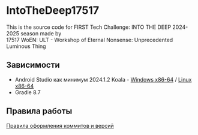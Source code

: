 # IntoTheDeep17517

This is the source code for FIRST Tech Challenge: INTO THE DEEP 2024-2025 season made by <br>
17517 WoEN: ULT - Workshop of Eternal Nonsense: Unprecedented Luminous Thing

## Зависимости

* Android Studio как минимум 2024.1.2 Koala - [Windows x86-64](https://redirector.gvt1.com/edgedl/android/studio/install/2024.1.2.12/android-studio-2024.1.2.12-windows.exe) / [Linux x86-64](https://redirector.gvt1.com/edgedl/android/studio/ide-zips/2024.1.2.12/android-studio-2024.1.2.12-linux.tar.gz)
* Gradle 8.7

## Правила работы

[Правила оформления коммитов и версий](../docs/git-guide.md)